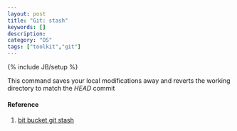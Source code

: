 ```yaml
---
layout: post
title: "Git: stash"
keywords: []
description: 
category: "OS"
tags: ["toolkit","git"]
---
```

{% include JB/setup %}


This command saves your local modifications away and reverts the working
directory to match the *HEAD* commit




#### Reference
1. [bit bucket git stash](https://www.atlassian.com/git/tutorials/saving-changes/git-stash)

